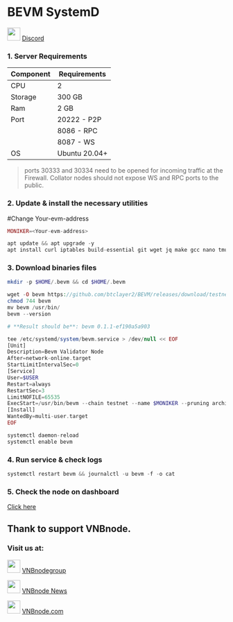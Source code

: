 # BEVM SystemD
<img src="https://github.com/vnbnode/VNBnode-Guides/assets/76662222/7724db8a-a28e-452b-8431-ed5a748ba9bd" width="30"/> <a href="https://discord.gg/uBnrqrHBhD" target="_blank">Discord</a>
### 1. Server Requirements
| Component   |  Requirements  |
|-------------|----------------|
| CPU         | 2              |
| Storage     | 300 GB         |
| Ram         | 2 GB           |
| Port        | 20222 - P2P    |
|             | 8086 - RPC     |
|             | 8087 - WS      |
| OS          | Ubuntu 20.04+  |
> ports 30333 and 30334 need to be opened for incoming traffic at the Firewall. Collator nodes should not expose WS and RPC ports to the public.
### 2. Update & install the necessary utilities

#Change Your-evm-address
```php
MONIKER=<Your-evm-address>
```
```php
apt update && apt upgrade -y
apt install curl iptables build-essential git wget jq make gcc nano tmux htop nvme-cli pkg-config libssl-dev libleveldb-dev libgmp3-dev tar clang bsdmainutils ncdu unzip llvm libudev-dev make protobuf-compiler -y
```
### 3. Download binaries files
```php
mkdir -p $HOME/.bevm && cd $HOME/.bevm
```
```php
wget -O bevm https://github.com/btclayer2/BEVM/releases/download/testnet-v0.1.1/bevm-v0.1.1-ubuntu20.04
chmod 744 bevm
mv bevm /usr/bin/
bevm --version
```
```php
# **Result should be**: bevm 0.1.1-ef190a5a903
```
```php
tee /etc/systemd/system/bevm.service > /dev/null << EOF
[Unit]
Description=Bevm Validator Node
After=network-online.target
StartLimitIntervalSec=0
[Service]
User=$USER
Restart=always
RestartSec=3
LimitNOFILE=65535
ExecStart=/usr/bin/bevm --chain testnet --name $MONIKER --pruning archive --telemetry-url "wss://telemetry.bevm.io/submit 0"
[Install]
WantedBy=multi-user.target
EOF
```
```php
systemctl daemon-reload
systemctl enable bevm
```
### 4. Run service & check logs
```php
systemctl restart bevm && journalctl -u bevm -f -o cat
```
### 5. Check the node on dashboard
[Click here](https://telemetry.bevm.io/#/0x41cfeafc7177775a0e838b3725a0178b89ebf5dde1b5f766becbf975a24e297b) 

## Thank to support VNBnode.
### Visit us at:

<img src="https://user-images.githubusercontent.com/50621007/183283867-56b4d69f-bc6e-4939-b00a-72aa019d1aea.png" width="30"/> <a href="https://t.me/VNBnodegroup" target="_blank">VNBnodegroup</a>

<img src="https://user-images.githubusercontent.com/50621007/183283867-56b4d69f-bc6e-4939-b00a-72aa019d1aea.png" width="30"/> <a href="https://t.me/Vnbnode" target="_blank">VNBnode News</a>

<img src="https://github.com/vnbnode/binaries/blob/main/Logo/VNBnode.jpg" width="30"/> <a href="https://VNBnode.com" target="_blank">VNBnode.com</a>
